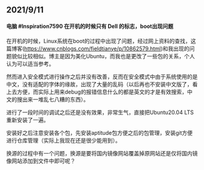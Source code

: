 ## 2021/9/11

#### 电脑 #Inspiration7590 在开机的时候只有 Dell 的标志，boot出现问题

在开机的时候，Linux系统在boot的过程中出现了问题，经过网上资料的查找，这篇博客(https://www.cnblogs.com/fieldtianye/p/10862579.html)和我出现的问题貌似比较相似。博主是因为美化Ubuntu，而我也是更改了一些包的关系，个人认为可以适当参考。

然而进入安全模式进行操作之后并没有改善，反而在安全模式中由于系统使用的是中文，没有适配的字体的缘故，出现了大量的乱码（以后再也不安装中文版了，看上去方便，而实际上用来debug的报错信息什么的都是英文的才是有效搜索，中文的搜出来一堆乱七八糟的东西）。

进行了一段时间的调试之后还是没有效果，非常生气，直接把Ubuntu20.04 LTS重新安装了一遍。

安装好之后注意安装各个包，先安装aptitude包方便之后的包管理，安装git方便进行仓库管理（实际上我现在还是很少能用到）。

换源的过程中有一个问题，换源是要将国内镜像网站覆盖掉原网站还是仅将国内镜像网站添加到文件中即可呢？



